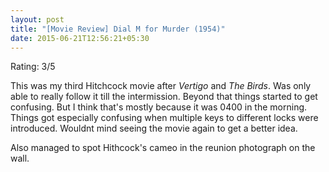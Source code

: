 ```yaml
---
layout: post
title: "[Movie Review] Dial M for Murder (1954)"
date: 2015-06-21T12:56:21+05:30
---
```


Rating: 3/5

This was my third Hitchcock movie after *Vertigo* and *The Birds*.
Was only able to really follow it till the intermission.
Beyond that things started to get confusing.
But I think that's mostly because it was 0400 in the morning.
Things got especially confusing when multiple keys to different locks were introduced.
Wouldnt mind seeing the movie again to get a better idea.

Also managed to spot Hithcock's cameo in the reunion photograph on the wall.
